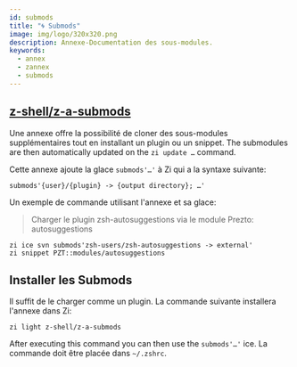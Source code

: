 ```yaml
---
id: submods
title: "🌀 Submods"
image: img/logo/320x320.png
description: Annexe-Documentation des sous-modules.
keywords:
  - annex
  - zannex
  - submods
---
```


<!-- @format -->

## <i class="fa-brands fa-github"></i> [z-shell/z-a-submods][]

Une annexe offre la possibilité de cloner des sous-modules supplémentaires tout en installant un plugin ou un snippet. The submodules are then automatically updated on the `zi update …` command.

Cette annexe ajoute la glace `submods'…'` à Zi qui a la syntaxe suivante:

```shell
submods'{user}/{plugin} -> {output directory}; …'
```

Un exemple de commande utilisant l'annexe et sa glace:

> Charger le plugin zsh-autosuggestions via le module Prezto: autosuggestions

```shell showLineNumbers
zi ice svn submods'zsh-users/zsh-autosuggestions -> external'
zi snippet PZT::modules/autosuggestions
```

## Installer les Submods

Il suffit de le charger comme un plugin. La commande suivante installera l'annexe dans Zi:

```shell
zi light z-shell/z-a-submods
```

After executing this command you can then use the `submods'…'` ice. La commande doit être placée dans `~/.zshrc`.

[z-shell/z-a-submods]: https://github.com/z-shell/z-a-submods
